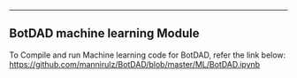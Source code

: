----------------------------------
BotDAD machine learning Module
----------------------------------

To Compile and run Machine learning code for BotDAD, refer the link below:
https://github.com/mannirulz/BotDAD/blob/master/ML/BotDAD.ipynb
